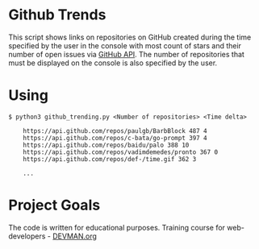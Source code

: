 # Github Trends

This script shows links on repositories on GitHub сreated during the time specified by the user in the console with most count of stars and their number of open issues via [GitHub API](https://developer.github.com/v3/search/#search-repositories). The number of repositories that must be displayed on the console is also specified by the user.


# Using

```
$ python3 github_trending.py <Number of repositories> <Time delta>

    https://api.github.com/repos/paulgb/BarbBlock 487 4
    https://api.github.com/repos/c-bata/go-prompt 397 4
    https://api.github.com/repos/baidu/palo 388 10
    https://api.github.com/repos/vadimdemedes/pronto 367 0
    https://api.github.com/repos/def-/time.gif 362 3

    ...

```


# Project Goals

The code is written for educational purposes. Training course for web-developers - [DEVMAN.org](https://devman.org)
